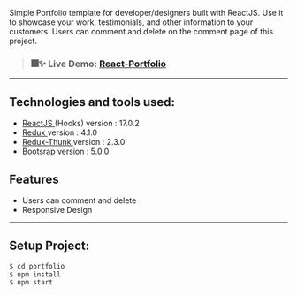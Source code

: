 Simple Portfolio template for developer/designers built with ReactJS. Use it to showcase your work, testimonials, and other information to your customers. Users can comment and delete on the comment page of this project.

> ### 🎆✨ Live Demo: [React-Portfolio ](https://np-react-portfolio.netlify.app/)

---

## Technologies and tools used:

- [ReactJS ](https://reactjs.org/docs/create-a-new-react-app.html) (Hooks) version : 17.0.2
- [Redux ](https://redux.js.org/introduction/getting-started) version : 4.1.0
- [Redux-Thunk ](https://www.npmjs.com/package/redux-thunk) version : 2.3.0
- [Bootsrap ](https://www.npmjs.com/package/bootstrap/v/5.0.0-alpha1) version : 5.0.0

## Features

- Users can comment and delete
- Responsive Design

---

## Setup Project:

```sh
$ cd portfolio
$ npm install
$ npm start
```
